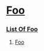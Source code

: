 # [Foo](#foo)

  
### [List Of Foo](#list-of-foo)  
  
1.  [Foo][1]  


[1]: ./sub-1/document.md#foo-bar "Foo"
